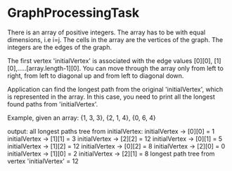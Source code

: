 # GraphProcessingTask

There is an array of positive integers.  The array has to be with equal dimensions, i.e  i=j.
The cells in the array are the vertices of the graph. The integers are the edges of the graph.

The first vertex 'initialVertex' is associated with the edge values [0][0], [1][0],.....[array.length-1][0]. You can move through the array only from left to right, from left to diagonal up and from left to diagonal down.

Application can find the longest path from the original 'initialVertex', which is represented in the array. In this case, you need to print all the longest found paths from 'initialVertex'.

Example, given an array:
                {1, 3, 3},
                {2, 1, 4},
                {0, 6, 4}

output:
 all longest paths tree from initialVertex:
 initialVertex -> [0][0] = 1
 initialVertex -> [1][1] = 3
 initialVertex -> [2][2] = 12
 initialVertex -> [0][1] = 5
 initialVertex -> [1][2] = 12
 initialVertex -> [0][2] = 8
 initialVertex -> [2][0] = 0
 initialVertex -> [1][0] = 2
 initialVertex -> [2][1] = 8
 longest path tree from vertex 'initialVertex' = 12
